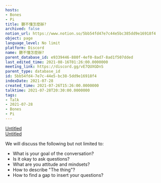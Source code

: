```yaml
---
hosts:
- Bones
- Pi
title: 聽不懂怎麼辦?
archived: false
notion_url: https://www.notion.so/5bb54fd47e7c44e5bc385dd9e16918f4
object: page
language_level: No limit
platform: Discord
name: 聽不懂怎麼辦?
parent_database_id: e9339446-880f-4ef0-8ad7-8ad1f507dded
last_edited_time: 2021-08-16T01:26:00.0000000
meeting_link: https://discord.gg/vE7QUXGDnS
parent_type: database_id
id: 5bb54fd4-7e7c-44e5-bc38-5dd9e16918f4
indexDate: 2021-07-28
created_time: 2021-07-26T15:26:00.0000000
talktime: 2021-07-28T20:30:00.0000000
tags:
- Talk
- 2021-07-28
- Bones
- Pi
---
```




[Untitled](https://www.notion.so/12c4a9e645d54aefa860b5f927a0b220)   
[Untitled](https://www.notion.so/482e61b02b9c4456b2b4fe86bb7544c6)   


We will discuss the following but not limited to:
   - What is your goal of the conversation?
   - Is it okay to ask questions?
   - What are you attitude and mindsets?
   - How to describe "The thing"?
   - How to find a gap to insert your questions?






